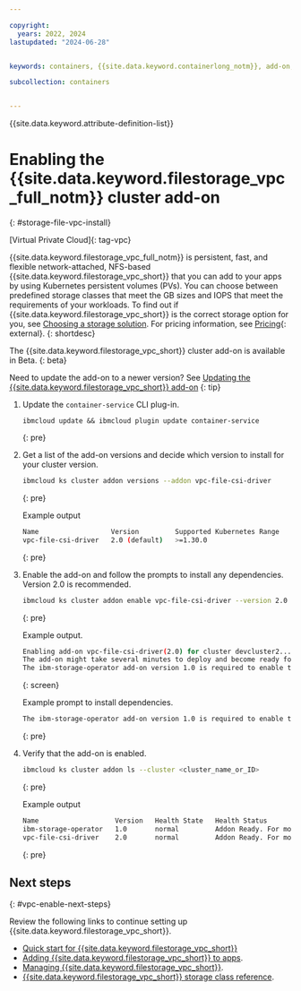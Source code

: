 ```yaml
---

copyright: 
  years: 2022, 2024
lastupdated: "2024-06-28"


keywords: containers, {{site.data.keyword.containerlong_notm}}, add-on, file

subcollection: containers


---
```


{{site.data.keyword.attribute-definition-list}}



# Enabling the {{site.data.keyword.filestorage_vpc_full_notm}} cluster add-on
{: #storage-file-vpc-install}

[Virtual Private Cloud]{: tag-vpc}

{{site.data.keyword.filestorage_vpc_full_notm}} is persistent, fast, and flexible network-attached, NFS-based {{site.data.keyword.filestorage_vpc_short}} that you can add to your apps by using Kubernetes persistent volumes (PVs). You can choose between predefined storage classes that meet the GB sizes and IOPS that meet the requirements of your workloads. To find out if {{site.data.keyword.filestorage_vpc_short}} is the correct storage option for you, see [Choosing a storage solution](/docs/containers?topic=containers-storage-plan). For pricing information, see [Pricing](https://cloud.ibm.com/vpc-ext/provision/fileShare){: external}.
{: shortdesc}

The {{site.data.keyword.filestorage_vpc_short}} cluster add-on is available in Beta. 
{: beta}


Need to update the add-on to a newer version? See [Updating the {{site.data.keyword.filestorage_vpc_short}} add-on](/docs/containers?topic=containers-storage-file-vpc-managing#storage-file-vpc-update)
{: tip}


1. Update the `container-service` CLI plug-in.
    ```shell
    ibmcloud update && ibmcloud plugin update container-service
    ```
    {: pre}

1. Get a list of the add-on versions and decide which version to install for your cluster version.
    ```sh
    ibmcloud ks cluster addon versions --addon vpc-file-csi-driver
    ```
    {: pre}

    Example output
    ```sh
    Name                  Version         Supported Kubernetes Range   Supported OpenShift Range   Kubernetes Default   OpenShift Default
    vpc-file-csi-driver   2.0 (default)   >=1.30.0                     >=4.15.0                    -                    -
    ```
    {: pre}

1. Enable the add-on and follow the prompts to install any dependencies. Version 2.0 is recommended.
    ```sh
    ibmcloud ks cluster addon enable vpc-file-csi-driver --version 2.0 --cluster CLUSTER
    ```
    {: pre}

    Example output.
    ```sh
    Enabling add-on vpc-file-csi-driver(2.0) for cluster devcluster2...
    The add-on might take several minutes to deploy and become ready for use.
    The ibm-storage-operator add-on version 1.0 is required to enable the vpc-file-csi-driver add-on. Enable ibm-storage-operator? [y/N]> y
    ```
    {: screen}

    Example prompt to install dependencies.
    ```sh
    The ibm-storage-operator add-on version 1.0 is required to enable the vpc-file-csi-driver add-on. Enable ibm-storage-operator? [y/N]> y
    ```
    {: pre}


1. Verify that the add-on is enabled.
    ```sh
    ibmcloud ks cluster addon ls --cluster <cluster_name_or_ID>
    ```
    {: pre}

    Example output
    ```sh
    Name                   Version   Health State   Health Status
    ibm-storage-operator   1.0       normal         Addon Ready. For more info: http://ibm.biz/addon-state (H1500)
    vpc-file-csi-driver    2.0       normal         Addon Ready. For more info: http://ibm.biz/addon-state (H1500)
    ```
    {: pre}


## Next steps
{: #vpc-enable-next-steps}

Review the following links to continue setting up {{site.data.keyword.filestorage_vpc_short}}.

- [Quick start for {{site.data.keyword.filestorage_vpc_short}}](/docs/containers?topic=containers-storage-file-vpc-apps#vpc-add-file-dynamic)
- [Adding {{site.data.keyword.filestorage_vpc_short}} to apps](/docs/containers?topic=containers-storage-file-vpc-apps).
- [Managing {{site.data.keyword.filestorage_vpc_short}}](/docs/containers?topic=containers-storage-file-vpc-managing).
- [{{site.data.keyword.filestorage_vpc_short}} storage class reference](/docs/containers?topic=containers-storage-file-vpc-sc-ref).

